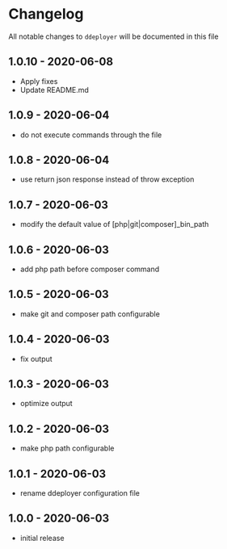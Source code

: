 # Changelog

All notable changes to `ddeployer` will be documented in this file

## 1.0.10 - 2020-06-08

- Apply fixes
- Update README.md

## 1.0.9 - 2020-06-04

- do not execute commands through the file

## 1.0.8 - 2020-06-04

- use return json response instead of throw exception

## 1.0.7 - 2020-06-03

- modify the default value of [php|git|composer]_bin_path

## 1.0.6 - 2020-06-03

- add php path before composer command

## 1.0.5 - 2020-06-03

- make git and composer path configurable

## 1.0.4 - 2020-06-03

- fix output

## 1.0.3 - 2020-06-03

- optimize output

## 1.0.2 - 2020-06-03

- make php path configurable

## 1.0.1 - 2020-06-03

- rename ddeployer configuration file

## 1.0.0 - 2020-06-03

- initial release